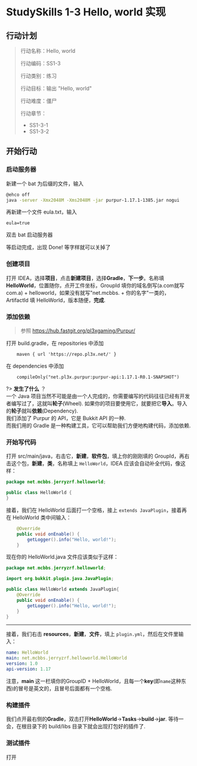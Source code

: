 # StudySkills 1-3 Hello, world 实现

## 行动计划

> 行动名称：Hello, world  
>
> 行动编码：SS1-3  
>
> 行动类别：练习  
>
> 行动目标：输出 "Hello, world"
>
> 行动难度：僵尸  
>
> 行动章节：
> * SS1-3-1
> * SS1-3-2

## 开始行动

### 启动服务器

新建一个 bat 为后缀的文件，输入

~~~ bash
@ehco off
java -server -Xmx2048M -Xms2048M -jar purpur-1.17.1-1385.jar nogui
~~~

再新建一个文件 eula.txt，输入

~~~properties
eula=true
~~~

双击 bat 启动服务器

等启动完成，出现 Done! 等字样就可以关掉了

### 创建项目

打开 IDEA，选择**项目**，点击**新建项目**，选择**Gradle**，**下一步**。名称填**HelloWorld**，位置随你，点开工件坐标，GroupId 填你的域名倒写(a.com就写com.a) + helloworld，如果没有就写"net.mcbbs. + 你的名字"一类的，ArtifactId 填 HelloWorld，版本随便，**完成**.

### 添加依赖

> 参照 https://hub.fastgit.org/pl3xgaming/Purpur/

打开 build.gradle，在 repositories 中添加
~~~
    maven { url 'https://repo.pl3x.net/' }
~~~

在 dependencies 中添加
```
    compileOnly("net.pl3x.purpur:purpur-api:1.17.1-R0.1-SNAPSHOT")
```

?> **发生了什么** ？<br>一个 Java 项目当然不可能是由一个人完成的，你需要编写的代码往往已经有开发者编写过了，这就叫**轮子**(Wheel). 如果你的项目要使用它，就要把它**导入**。导入的**轮子**就叫**依赖**(Dependency).<br>我们添加了 Purpur 的 API，它是 Bukkit API 的一种. <br>而我们用的 Gradle 是一种构建工具，它可以帮助我们方便地构建代码，添加依赖.

### 开始写代码

打开 src/main/java，右击它，**新建**，**软件包**，填上你的刚刚填的 GroupId，再右击这个包，**新建**，**类**，名称填上 `HelloWorld`，IDEA 应该会自动补全代码，像这样：

~~~java
package net.mcbbs.jerryzrf.helloworld;

public class HelloWorld {
}
~~~

接着，我们在 HelloWorld 后面打一个空格，接上 `extends JavaPlugin`，接着再在 HelloWorld 类中间输入：

~~~java
    @Override
    public void onEnable() {
        getLogger().info("Hello, world!");
    }
~~~

现在你的 HelloWorld.java 文件应该类似于这样：

~~~java
package net.mcbbs.jerryzrf.helloworld;

import org.bukkit.plugin.java.JavaPlugin;

public class HelloWorld extends JavaPlugin{
    @Override
    public void onEnable() {
        getLogger().info("Hello, world!");
    }
}
~~~

<hr>

接着，我们右击 **resources**，**新建**，**文件**，填上 `plugin.yml`，然后在文件里输入：

~~~yaml
name: HelloWorld
main: net.mcbbs.jerryzrf.helloworld.HelloWorld
version: 1.0
api-version: 1.17
~~~

注意，**main** 这一栏填你的GroupID + HelloWorld，且每一个**key**(即`name`这种东西)的冒号是英文的，且冒号后面都有一个空格.

### 构建插件

我们点开最右侧的**Gradle**，双击打开**HelloWorld**->**Tasks**->**build**->**jar**. 等待一会，在根目录下的 build/libs 目录下就会出现打包好的插件了.

### 测试插件

打开
